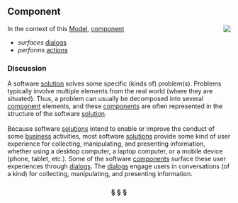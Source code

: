 ## Component

<img src="https://rawgithub.com/nikboyd/sample-domain/master/images/component.svg" align="right"/>

In the context of this [Model](model.md), [component](https://github.com/nikboyd/sample-domain/blob/master/component.md)

* <i>surfaces</i> [dialogs](https://github.com/nikboyd/sample-domain/blob/master/dialog.md)
* <i>performs</i> [actions](https://github.com/nikboyd/sample-domain/blob/master/action.md)

### Discussion

A software [solution](https://github.com/nikboyd/sample-domain/blob/master/solution.md) solves some specific (kinds of) problem(s).
Problems typically involve multiple elements from the real world (where they are situated).
Thus, a problem can usually be decomposed into several [component](https://github.com/nikboyd/sample-domain/blob/master/component.md) elements, and these [components](https://github.com/nikboyd/sample-domain/blob/master/component.md)
are often represented in the structure of the software [solution](https://github.com/nikboyd/sample-domain/blob/master/solution.md).<br/><br/>Because software [solutions](https://github.com/nikboyd/sample-domain/blob/master/solution.md) intend to enable or improve the conduct of some [business](https://github.com/nikboyd/sample-domain/blob/master/business.md) activities,
most software [solutions](https://github.com/nikboyd/sample-domain/blob/master/solution.md) provide some kind of user experience for collecting, manipulating, and
presenting information, whether using a desktop computer, a laptop computer, or a mobile device
(phone, tablet, etc.). Some of the software [components](https://github.com/nikboyd/sample-domain/blob/master/component.md) surface these user experiences through [dialogs](https://github.com/nikboyd/sample-domain/blob/master/dialog.md).
The [dialogs](https://github.com/nikboyd/sample-domain/blob/master/dialog.md) engage users in conversations (of a kind) for collecting, manipulating, and presenting information.


<h3 align="center"><b>&sect; &sect; &sect;</b></h3>

